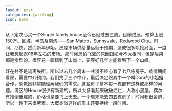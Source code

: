 ```yaml
---
layout: post
categories: [writing]
icon: home
---
```


从下定决心买一个Single family house至今已经过去三周。目前进展，预算上限150万。区域，半岛及南湾——San Mateo，Sunnyvale，Redwood City。时间，尽快。然而新年伊始，房屋市场供给量远低于预期，造成很多哄抢局面，一度让我想起2018年左右的市场。那时候房价飞涨的原因跟如今不太相同，但是后果都是惨烈的。很容易一脚踏到了山岗上，要等好几年才能看到下一个山峰。

好在并不是流离失所，所以过去几个周末一共漫不经心看了七八栋房子。疫情期间看房，需要中介预约。我们找了三个中介，最后决定跟其中一个叫Dora的小姐姐合作，感觉她非常能理解我们的需求。这些房子基本每一栋都有这样或那样的问题。湾区的House很少有新建的，所以大多看起来破破烂烂，人称小黑屋。偶尔有推倒重建的，价格也是要飞上天去。一个周末能去四五栋房子，时间都很紧迫，所以一趟下来很劳累。大概类似这样的周末还要持续一段时间。